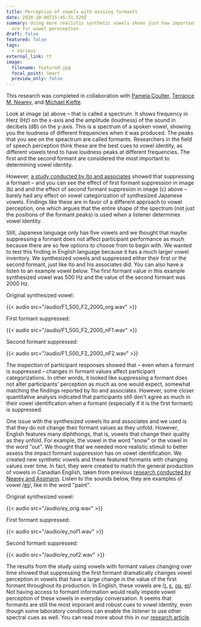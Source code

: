 ```yaml
---
title: Perception of vowels with missing formants
date: 2020-10-08T15:45:31.529Z
summary: Using more realistic synthetic vowels shows just how important formants
  are for vowel pereception
draft: false
featured: false
tags:
  - Various
external_link: tt
image:
  filename: featured.jpg
  focal_point: Smart
  preview_only: false
---
```

This research was completed in collaboration with [Pamela Coulter](https://www.sac-oac.ca/pamela-coulter-msc-s-lpc), [Terrance M. Nearey](https://scholar.google.com/citations?user=CHYtdrMAAAAJ&hl=en), and [Michael Kiefte](https://www.dal.ca/faculty/health/scsd/faculty-staff/our-faculty/Michael-Kiefte.html).

Look at image (a) above – that is called a spectrum. It shows frequency in Herz (Hz) on the x-axis and the amplitude (loudness) of the sound in decibels (dB) on the y-axis. This is a spectrum of a spoken vowel, showing you the loudness of different frequencies when it was produced. The peaks that you see on the speactrum are called formants. Researchers in the field of speech perception think these are the best cues to vowel identity, as different vowels tend to have loudness peaks at different frequencies. The first and the second formant are considered the most important to determining vowel identity.

However, [a study conducted by Ito and associates](https://asa.scitation.org/doi/abs/10.1121/1.1384908?casa_token=WAD2CjFzQMoAAAAA:dvEwoUX9f2YjneNeoZudgjI2WSzF_9Lv1hjZxLMvr2UIxHHUgcf0czDIka5f3YK-B5YX9XhKFAWM) showed that suppressing a formant – and you can see the effect of first formant suppression in image (b) and and the effect of second formant suppresion in image (c) above – barely had any effect on vowel categorization of synthesized Japanese vowels. Findings like these are in favor of a different approach to vowel perception, one which argues that the entire shape of the spectrum (not just the positions of the formant peaks) is used when a listener determines vowel identity.

Still, Japanese language only has five vowels and we thought that maybe suppressing a formant does not affect participant performance as much because there are so few options to choose from to begin with. We wanted to test this finding in English language because it has a much larger vowel inventory. We synthesized vowels and suppressed either their first or the second formant, just like Ito and his associates did. You can also have a listen to an example vowel below. The first formant value in this example synthesized vowel was 500 Hz and the value of the second formant was 2000 Hz.

Original synthesized vowel:

{{< audio src="/audio/F1_500_F2_2000_org.wav" >}}

First formant suppressed:

{{< audio src="/audio/F1_500_F2_2000_nF1.wav" >}}

Second formant suppressed:

{{< audio src="/audio/F1_500_F2_2000_nF2.wav" >}}

The inspection of participant responses showed that – even when a formant is suppressed – changes in formant values affect participant categorizations. In other words, it looked like suppressing a formant does not alter participants' perception as much as one would expect, somewhat matching the findings reported by Ito and associates.  However, some closer quantitative analysis indicated that participants still don't agree as much in their vowel identification when a formant (especially if it is the first formant) is suppressed.

One issue with the synthesized vowels Ito and associates and we used is that they do not change their formant values as they unfold. However, English features many diphthongs, that is, vowels that change their quality as they unfold. For example, the vowel in the word "snow" or the vowel in the word "out". We thought that we needed more realistic stimuli to better assess the impact formant suppression has on vowel identification. We created new synthetic vowels and these featured formants with changing values over time. In fact, they were created to match the general production of vowels in Canadian English, taken from previous [research conducted by Nearey and Assmann](https://asa.scitation.org/doi/abs/10.1121/1.394433?casa_token=y2HsctvbDT4AAAAA:VWtrSGs0dHLyefZ8T1A3uR7wvmUs8R0A-SpF63Po-GofDJggc6BjzR5F5kDsCUnT_eTMG8qdB2yb). Listen to the sounds below, they are examples of vowel /[eɪ](https://enunciate.arts.ubc.ca/e/)/, like in the word "paint".

Original synthesized vowel:

{{< audio src="/audio/ey_orig.wav" >}}

First formant suppressed:

{{< audio src="/audio/ey_nof1.wav" >}}

Second formant suppressed:

{{< audio src="/audio/ey_nof2.wav" >}}

The results from the study using vowels with formant values changing over time showed that suppressing the first formant dramatically changes vowel perception in vowels that have a large change in the value of the first formant throughout its production. In English, these vowels are /[ɪ](https://enunciate.arts.ubc.ca/i/), [ɛ](https://enunciate.arts.ubc.ca/%c9%9b/), [oʊ](https://enunciate.arts.ubc.ca/o/), [eɪ](https://enunciate.arts.ubc.ca/e/)/. Not having access to formant information would really impede vowel perception of these vowels in everyday conversation. It seems that formants are still the most imporant and robust cues to vowel identity, even though some laboratory conditions can enable the listener to use other spectral cues as well. You can read more about this in our [research article](https://asa.scitation.org/doi/10.1121/10.0002110).